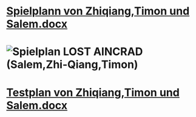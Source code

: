 # [Spielplann von Zhiqiang,Timon und Salem.docx](https://github.com/user-attachments/files/19586119/Spielplann.von.Zhiqiang.Timon.und.Salem.docx)

# ![Spielplan LOST AINCRAD (Salem,Zhi-Qiang,Timon)](https://github.com/user-attachments/assets/5ea8de67-ef29-4258-8be9-aee61e24456f)

# [Testplan von Zhiqiang,Timon und Salem.docx](https://github.com/user-attachments/files/19585906/Spielplan.von.Zhiqiang.Timon.und.Salem.docx)

